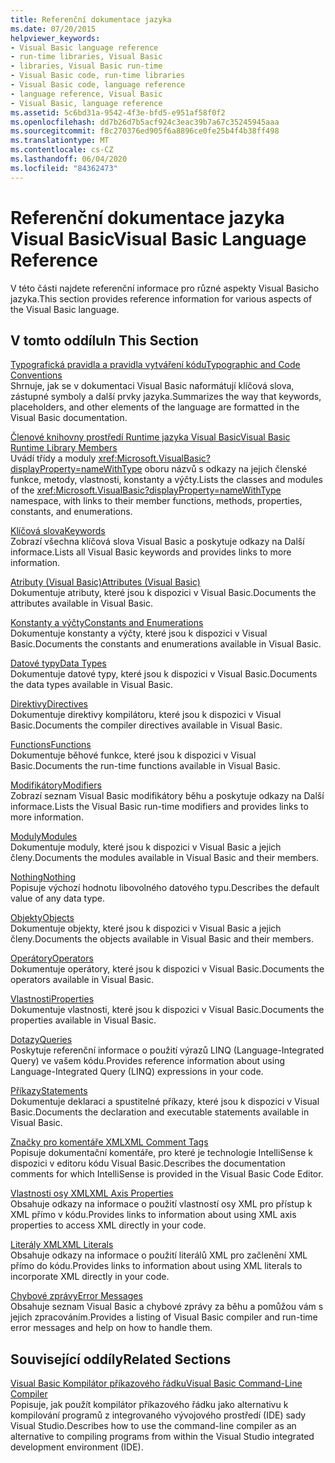 ```yaml
---
title: Referenční dokumentace jazyka
ms.date: 07/20/2015
helpviewer_keywords:
- Visual Basic language reference
- run-time libraries, Visual Basic
- libraries, Visual Basic run-time
- Visual Basic code, run-time libraries
- Visual Basic code, language reference
- language reference, Visual Basic
- Visual Basic, language reference
ms.assetid: 5c6bd31a-9542-4f3e-bfd5-e951af58f0f2
ms.openlocfilehash: dd7b26d7b5acf924c3eac39b7a67c35245945aaa
ms.sourcegitcommit: f8c270376ed905f6a8896ce0fe25b4f4b38ff498
ms.translationtype: MT
ms.contentlocale: cs-CZ
ms.lasthandoff: 06/04/2020
ms.locfileid: "84362473"
---
```

# <a name="visual-basic-language-reference"></a><span data-ttu-id="265f2-102">Referenční dokumentace jazyka Visual Basic</span><span class="sxs-lookup"><span data-stu-id="265f2-102">Visual Basic Language Reference</span></span>

<span data-ttu-id="265f2-103">V této části najdete referenční informace pro různé aspekty Visual Basicho jazyka.</span><span class="sxs-lookup"><span data-stu-id="265f2-103">This section provides reference information for various aspects of the Visual Basic language.</span></span>  
  
## <a name="in-this-section"></a><span data-ttu-id="265f2-104">V tomto oddílu</span><span class="sxs-lookup"><span data-stu-id="265f2-104">In This Section</span></span>  

 [<span data-ttu-id="265f2-105">Typografická pravidla a pravidla vytváření kódu</span><span class="sxs-lookup"><span data-stu-id="265f2-105">Typographic and Code Conventions</span></span>](typographic-and-code-conventions.md)  
 <span data-ttu-id="265f2-106">Shrnuje, jak se v dokumentaci Visual Basic naformátují klíčová slova, zástupné symboly a další prvky jazyka.</span><span class="sxs-lookup"><span data-stu-id="265f2-106">Summarizes the way that keywords, placeholders, and other elements of the language are formatted in the Visual Basic documentation.</span></span>  
  
 [<span data-ttu-id="265f2-107">Členové knihovny prostředí Runtime jazyka Visual Basic</span><span class="sxs-lookup"><span data-stu-id="265f2-107">Visual Basic Runtime Library Members</span></span>](runtime-library-members.md)  
 <span data-ttu-id="265f2-108">Uvádí třídy a moduly <xref:Microsoft.VisualBasic?displayProperty=nameWithType> oboru názvů s odkazy na jejich členské funkce, metody, vlastnosti, konstanty a výčty.</span><span class="sxs-lookup"><span data-stu-id="265f2-108">Lists the classes and modules of the <xref:Microsoft.VisualBasic?displayProperty=nameWithType> namespace, with links to their member functions, methods, properties, constants, and enumerations.</span></span>  
  
 [<span data-ttu-id="265f2-109">Klíčová slova</span><span class="sxs-lookup"><span data-stu-id="265f2-109">Keywords</span></span>](keywords/index.md)  
 <span data-ttu-id="265f2-110">Zobrazí všechna klíčová slova Visual Basic a poskytuje odkazy na Další informace.</span><span class="sxs-lookup"><span data-stu-id="265f2-110">Lists all Visual Basic keywords and provides links to more information.</span></span>  
  
 [<span data-ttu-id="265f2-111">Atributy (Visual Basic)</span><span class="sxs-lookup"><span data-stu-id="265f2-111">Attributes (Visual Basic)</span></span>](attributes.md)  
 <span data-ttu-id="265f2-112">Dokumentuje atributy, které jsou k dispozici v Visual Basic.</span><span class="sxs-lookup"><span data-stu-id="265f2-112">Documents the attributes available in Visual Basic.</span></span>  
  
 [<span data-ttu-id="265f2-113">Konstanty a výčty</span><span class="sxs-lookup"><span data-stu-id="265f2-113">Constants and Enumerations</span></span>](constants-and-enumerations.md)  
 <span data-ttu-id="265f2-114">Dokumentuje konstanty a výčty, které jsou k dispozici v Visual Basic.</span><span class="sxs-lookup"><span data-stu-id="265f2-114">Documents the constants and enumerations available in Visual Basic.</span></span>  
  
 [<span data-ttu-id="265f2-115">Datové typy</span><span class="sxs-lookup"><span data-stu-id="265f2-115">Data Types</span></span>](data-types/index.md)  
 <span data-ttu-id="265f2-116">Dokumentuje datové typy, které jsou k dispozici v Visual Basic.</span><span class="sxs-lookup"><span data-stu-id="265f2-116">Documents the data types available in Visual Basic.</span></span>  
  
 [<span data-ttu-id="265f2-117">Direktivy</span><span class="sxs-lookup"><span data-stu-id="265f2-117">Directives</span></span>](directives/index.md)  
 <span data-ttu-id="265f2-118">Dokumentuje direktivy kompilátoru, které jsou k dispozici v Visual Basic.</span><span class="sxs-lookup"><span data-stu-id="265f2-118">Documents the compiler directives available in Visual Basic.</span></span>  
  
 [<span data-ttu-id="265f2-119">Functions</span><span class="sxs-lookup"><span data-stu-id="265f2-119">Functions</span></span>](functions/index.md)  
 <span data-ttu-id="265f2-120">Dokumentuje běhové funkce, které jsou k dispozici v Visual Basic.</span><span class="sxs-lookup"><span data-stu-id="265f2-120">Documents the run-time functions available in Visual Basic.</span></span>  
  
 [<span data-ttu-id="265f2-121">Modifikátory</span><span class="sxs-lookup"><span data-stu-id="265f2-121">Modifiers</span></span>](modifiers/index.md)  
 <span data-ttu-id="265f2-122">Zobrazí seznam Visual Basic modifikátory běhu a poskytuje odkazy na Další informace.</span><span class="sxs-lookup"><span data-stu-id="265f2-122">Lists the Visual Basic run-time modifiers and provides links to more information.</span></span>  
  
 [<span data-ttu-id="265f2-123">Moduly</span><span class="sxs-lookup"><span data-stu-id="265f2-123">Modules</span></span>](modules.md)  
 <span data-ttu-id="265f2-124">Dokumentuje moduly, které jsou k dispozici v Visual Basic a jejich členy.</span><span class="sxs-lookup"><span data-stu-id="265f2-124">Documents the modules available in Visual Basic and their members.</span></span>  
  
 [<span data-ttu-id="265f2-125">Nothing</span><span class="sxs-lookup"><span data-stu-id="265f2-125">Nothing</span></span>](nothing.md)  
 <span data-ttu-id="265f2-126">Popisuje výchozí hodnotu libovolného datového typu.</span><span class="sxs-lookup"><span data-stu-id="265f2-126">Describes the default value of any data type.</span></span>  
  
 [<span data-ttu-id="265f2-127">Objekty</span><span class="sxs-lookup"><span data-stu-id="265f2-127">Objects</span></span>](objects/index.md)  
 <span data-ttu-id="265f2-128">Dokumentuje objekty, které jsou k dispozici v Visual Basic a jejich členy.</span><span class="sxs-lookup"><span data-stu-id="265f2-128">Documents the objects available in Visual Basic and their members.</span></span>  
  
 [<span data-ttu-id="265f2-129">Operátory</span><span class="sxs-lookup"><span data-stu-id="265f2-129">Operators</span></span>](operators/index.md)  
 <span data-ttu-id="265f2-130">Dokumentuje operátory, které jsou k dispozici v Visual Basic.</span><span class="sxs-lookup"><span data-stu-id="265f2-130">Documents the operators available in Visual Basic.</span></span>  
  
 [<span data-ttu-id="265f2-131">Vlastnosti</span><span class="sxs-lookup"><span data-stu-id="265f2-131">Properties</span></span>](properties.md)  
 <span data-ttu-id="265f2-132">Dokumentuje vlastnosti, které jsou k dispozici v Visual Basic.</span><span class="sxs-lookup"><span data-stu-id="265f2-132">Documents the properties available in Visual Basic.</span></span>  
  
 [<span data-ttu-id="265f2-133">Dotazy</span><span class="sxs-lookup"><span data-stu-id="265f2-133">Queries</span></span>](queries/index.md)  
 <span data-ttu-id="265f2-134">Poskytuje referenční informace o použití výrazů LINQ (Language-Integrated Query) ve vašem kódu.</span><span class="sxs-lookup"><span data-stu-id="265f2-134">Provides reference information about using Language-Integrated Query (LINQ) expressions in your code.</span></span>  
  
 [<span data-ttu-id="265f2-135">Příkazy</span><span class="sxs-lookup"><span data-stu-id="265f2-135">Statements</span></span>](statements/index.md)  
 <span data-ttu-id="265f2-136">Dokumentuje deklaraci a spustitelné příkazy, které jsou k dispozici v Visual Basic.</span><span class="sxs-lookup"><span data-stu-id="265f2-136">Documents the declaration and executable statements available in Visual Basic.</span></span>  
  
 [<span data-ttu-id="265f2-137">Značky pro komentáře XML</span><span class="sxs-lookup"><span data-stu-id="265f2-137">XML Comment Tags</span></span>](xmldoc/index.md)  
 <span data-ttu-id="265f2-138">Popisuje dokumentační komentáře, pro které je technologie IntelliSense k dispozici v editoru kódu Visual Basic.</span><span class="sxs-lookup"><span data-stu-id="265f2-138">Describes the documentation comments for which IntelliSense is provided in the Visual Basic Code Editor.</span></span>  
  
 [<span data-ttu-id="265f2-139">Vlastnosti osy XML</span><span class="sxs-lookup"><span data-stu-id="265f2-139">XML Axis Properties</span></span>](xml-axis/index.md)  
 <span data-ttu-id="265f2-140">Obsahuje odkazy na informace o použití vlastností osy XML pro přístup k XML přímo v kódu.</span><span class="sxs-lookup"><span data-stu-id="265f2-140">Provides links to information about using XML axis properties to access XML directly in your code.</span></span>  
  
 [<span data-ttu-id="265f2-141">Literály XML</span><span class="sxs-lookup"><span data-stu-id="265f2-141">XML Literals</span></span>](xml-literals/index.md)  
 <span data-ttu-id="265f2-142">Obsahuje odkazy na informace o použití literálů XML pro začlenění XML přímo do kódu.</span><span class="sxs-lookup"><span data-stu-id="265f2-142">Provides links to information about using XML literals to incorporate XML directly in your code.</span></span>  
  
 [<span data-ttu-id="265f2-143">Chybové zprávy</span><span class="sxs-lookup"><span data-stu-id="265f2-143">Error Messages</span></span>](error-messages/index.md)  
 <span data-ttu-id="265f2-144">Obsahuje seznam Visual Basic a chybové zprávy za běhu a pomůžou vám s jejich zpracováním.</span><span class="sxs-lookup"><span data-stu-id="265f2-144">Provides a listing of Visual Basic compiler and run-time error messages and help on how to handle them.</span></span>  
  
## <a name="related-sections"></a><span data-ttu-id="265f2-145">Související oddíly</span><span class="sxs-lookup"><span data-stu-id="265f2-145">Related Sections</span></span>  

 [<span data-ttu-id="265f2-146">Visual Basic Kompilátor příkazového řádku</span><span class="sxs-lookup"><span data-stu-id="265f2-146">Visual Basic Command-Line Compiler</span></span>](../reference/command-line-compiler/index.md)  
 <span data-ttu-id="265f2-147">Popisuje, jak použít kompilátor příkazového řádku jako alternativu k kompilování programů z integrovaného vývojového prostředí (IDE) sady Visual Studio.</span><span class="sxs-lookup"><span data-stu-id="265f2-147">Describes how to use the command-line compiler as an alternative to compiling programs from within the Visual Studio integrated development environment (IDE).</span></span>
